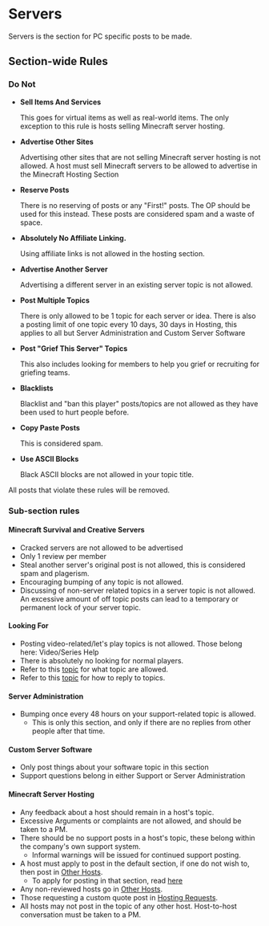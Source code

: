 # Servers

Servers is the section for PC specific posts to be made. 

## Section-wide Rules

### Do Not

* __Sell Items And Services__
    
    This goes for virtual items as well as real-world items. The only exception to this rule is hosts selling Minecraft server hosting.
    
* __Advertise Other Sites__
    
    Advertising other sites that are not selling Minecraft server hosting is not allowed. A host must sell Minecraft servers to be allowed to advertise in the Minecraft Hosting Section
    
* __Reserve Posts__

  There is no reserving of posts or any "First!" posts. The OP should be used for this instead. These posts are considered spam and a waste of space.
  
* __Absolutely No Affiliate Linking.__

  Using affiliate links is not allowed in the hosting section.
  
* __Advertise Another Server__

  Advertising a different server in an existing server topic is not allowed.
  
* __Post Multiple Topics__

  There is only allowed to be 1 topic for each server or idea. There is also a posting limit of one topic every 10 days, 30 days in Hosting, this applies to all but Server Administration and Custom Server Software
  
* __Post "Grief This Server" Topics__ 

  This also includes looking for members to help you grief or recruiting for griefing teams.
  
* __Blacklists__

  Blacklist and "ban this player" posts/topics are not allowed as they have been used to hurt people before.
  
* __Copy Paste Posts__

  This is considered spam.

* __Use ASCII Blocks__

  Black ASCII blocks are not allowed in your topic title.

All posts that violate these rules will be removed.

### Sub-section rules

#### Minecraft Survival and Creative Servers

* Cracked servers are not allowed to be advertised
* Only 1 review per member 
* Steal another server's original post is not allowed, this is considered spam and plagerism.
* Encouraging bumping of any topic is not allowed.
* Discussing of non-server related topics in a server topic is not allowed. An excessive amount of off topic posts can lead to a temporary or permanent lock of your server topic.

#### Looking For

* Posting video-related/let's play topics is not allowed. Those belong here: Video/Series Help
* There is absolutely no looking for normal players.
* Refer to this [topic](http://www.minecraftforum.net/topic/1441894-) for what topic are allowed.
* Refer to this [topic](http://www.minecraftforum.net/topic/1441894-) for how to reply to topics.

#### Server Administration

* Bumping once every 48 hours on your support-related topic is allowed.
    * This is only this section, and only if there are no replies from other people after that time.
    
#### Custom Server Software

* Only post things about your software topic in this section
* Support questions belong in either Support or Server Administration

#### Minecraft Server Hosting

* Any feedback about a host should remain in a host's topic.
* Excessive Arguments or complaints are not allowed, and should be taken to a PM.
* There should be no support posts in a host's topic, these belong within the company's own support system.
    * Informal warnings will be issued for continued support posting.
* A host must apply to post in the default section, if one do not wish to, then post in [Other Hosts](http://www.minecraftforum.net/forum/46-other-hosts/).
    * To apply for posting in that section, read [here](http://www.minecraftforum.net/topic/1254208)
* Any non-reviewed hosts go in [Other Hosts](http://www.minecraftforum.net/forum/46-other-hosts/).
* Those requesting a custom quote post in [Hosting Requests](http://www.minecraftforum.net/forum/130-hosting-requests/).
* All hosts may not post in the topic of any other host. Host-to-host conversation must be taken to a PM.